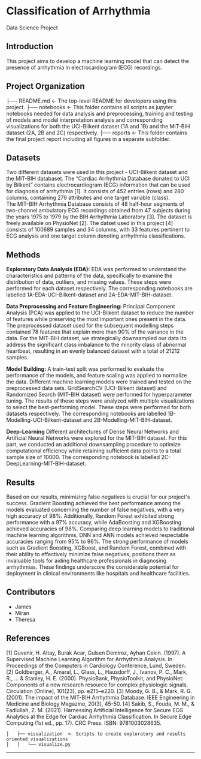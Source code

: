 # Classification of Arrhythmia
Data Science Project

## Introduction

This project aims to develop a machine learning model that can detect the presence of arrhythmia in electrocardiogram (ECG) recordings. 

## Project Organization

├── README.md          <- The top-level README for developers using this project.
├── notebooks          <- This folder contains all scripts as jupyter notebooks needed for data analysis and preprocessing, training and testing of models and model interpretation analysis and corresponding visualizations for both the UCI-Bilkent dataset (1A and 1B) and the MIT-BIH dataset (2A, 2B and 2C) respectively.
├── reports            <- This folder contains the final project report including all figures in a separate subfolder. 

## Datasets

Two different datasets were used in this project - UCI-Bilkent dataset and the MIT-BIH databaset. 
The “Cardiac Arrhythmia Database donated to UCI by Bilkent” contains electrocardiogram (ECG) information that can be used for diagnosis of arrhythmia [1]. 
It consists of 452 entries (rows) and 280 columns, containing 279 attributes and one target variable (class).  
The MIT-BIH Arrhythmia Database consists of 48 half-hour segments of two-channel ambulatory ECG recordings obtained from 47 subjects during the years 1975 to 1979 by the BIH Arrhythmia Laboratory [3]. The dataset is freely available on PhysioNet [2].
The datset used in this project [4] consists of 100689 samples and 34 columns, with 33 features pertinent to ECG analysis and one target column denoting arrhythmia classifications.

## Methods

**Exploratory Data Analysis (EDA):**
EDA was performed to understand the characteristics and patterns of the data, specifically to examine the distribution of data, outliers, and missing values.
These steps were performed for each dataset respectively. 
The corresponding notebooks are labelled 1A-EDA-UCI-Bilkent-dataset and 2A-EDA-MIT-BIH-dataset.

**Data Preprocessing and Feature Engineering:**
Principal Component Analysis (PCA) was applied to the UCI-Bilkent dataset to reduce the number of features while preserving the most important ones present in the data. The preprocessed dataset used for the subsequent modelling steps contained 78 features that explain more than 90% of the variance in the data. 
For the MIT-BIH dataset, we strategically downsampled our data Ito address the significant class imbalance to the minority class of abnormal heartbeat, resulting in an evenly balanced dataset with a total of 21212 samples.

**Model Building:**
A train-test split was performed to evaluate the performance of the models, and feature scaling was applied to normalize the data. Different machine learning models were trained and tested on the preprocessed data sets. GridSearchCV (UCI-Bilkent dataset) and Randomized Search (MIT-BIH dataset) were performed for hyperparameter tuning. 
The results of these steps were analyzed with multiple visualizations to select the best-performing model.
These steps were performed for both datasets respectively. 
The corresponding notebooks are labelled 1B-Modelling-UCI-Bilkent-dataset and 2B-Modelling-MIT-BIH-dataset.

**Deep-Learning**
Different architectures of Dense Neural Networks and Artificial Neural Networks were explored for the MIT-BIH dataset. For this part, we conducted an additional downsampling procedure to optimize computational efficiency while retaining sufficient data points to a total sample size of 10000.
The corresponding notebook is labelled 2C-DeepLearning-MIT-BIH-dataset.

## Results

Based on our results, minimizing false negatives is crucial for our project's success. Gradient Boosting achieved the best performance among the models evaluated concerning the number of false negatives, with a very high accuracy of 98%. Additionally, Random Forest exhibited strong performance with a 97% accuracy, while AdaBoosting and XGBoosting achieved accuracies of 98%. Comparing deep learning models to traditional machine learning algorithms, DNN and ANN models achieved respectable accuracies ranging from 95% to 96%.
The strong performance of models such as Gradient Boosting, XGBoost, and Random Forest, combined with their ability to effectively minimize false negatives, positions them as invaluable tools for aiding healthcare professionals in diagnosing arrhythmias. These findings underscore the considerable potential for deployment in clinical environments like hospitals and healthcare facilities.

## Contributors

- James
- Miran
- Theresa 

## References
[1] Guvenir, H. Altay, Burak Acar, Gulsen Demiroz, Ayhan Cekin. (1997). A Supervised Machine Learning Algorithm for Arrhythmia Analysis. In Proceedings of the Computers in Cardiology Conference, Lund, Sweden.
[2] Goldberger, A., Amaral, L., Glass, L., Hausdorff, J., Ivanov, P. C., Mark, R., ... & Stanley, H. E. (2000). PhysioBank, PhysioToolkit, and PhysioNet: Components of a new research resource for complex physiologic signals. Circulation [Online], 101(23), pp. e215–e220.
[3] Moody, G. B., & Mark, R. G. (2001). The impact of the MIT-BIH Arrhythmia Database. IEEE Engineering in Medicine and Biology Magazine, 20(3), 45-50.
[4] Sakib, S., Fouda, M. M., & Fadlullah, Z. M. (2021). Harnessing Artificial Intelligence for Secure ECG Analytics at the Edge for Cardiac Arrhythmia Classification. In Secure Edge Computing (1st ed., pp. 17). CRC Press. ISBN: 9781003028635.


    │   ├── visualization  <- Scripts to create exploratory and results oriented visualizations
    │   │   └── visualize.py

--------
